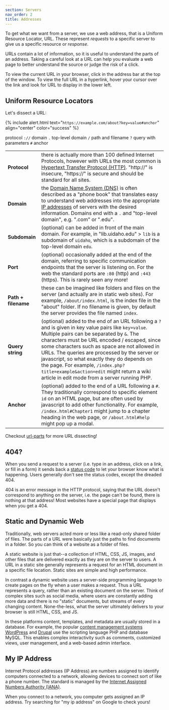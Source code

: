 ```yaml
---
section: Servers
nav_order: 2
title: Addresses
---
```


To get what we want from a server, we use a web address, that is a Uniform Resource Locator, <span class="term">URL</span>.
These represent *requests* to a specific server to give us a specific resource or *response*.

URLs contain a lot of information, so it is useful to understand the parts of an address.
Taking a careful look at a URL can help you evaluate a web page to better understand the source or judge the risk of a click.

To view the current URL in your browser, click in the address bar at the top of the window. 
To view the full URL in a hyperlink, hover your cursor over the link and look for URL to display in the lower left.

## Uniform Resource Locators

Let's dissect a URL:

{% include alert.html text="`https://example.com/about?key=value#anchor`" align="center" color="success" %}

protocol `://` domain `.` top-level domain `/` path and filename `?` query with parameters `#` anchor

<table class="table table-bordered table-striped mb-5">
    <tbody>
        <tr>
            <td><strong>Protocol</strong></td>
            <td>there is actually more than 100 defined Internet Protocols, however with URLs the most common is <a href="https://en.wikipedia.org/wiki/Hypertext_Transfer_Protocol">Hypertext Transfer Protocol (HTTP)</a>. "http://" is insecure, "https://" is secure and should be standard for all sites.</td>
        </tr>
        <tr>
            <td><strong>Domain</strong></td>
            <td>the <a href="https://en.wikipedia.org/wiki/Domain_Name_System">Domain Name System (DNS)</a> is often described as a "phone book" that translates easy to understand web addresses into the appropriate <a href="https://en.wikipedia.org/wiki/IP_address">IP addresses</a> of servers with the desired information. Domains end with a <code>.</code> and "top-level domain", e.g. ".com" or ".edu".</td>
        </tr>
        <tr>
            <td><strong>Subdomain</strong></td>
            <td>(optional) can be added in front of the main domain. For example, in "lib.uidaho.edu" > <code>lib</code> is a subdomain of <code>uidaho</code>, which is a subdomain of the top-level domain <code>edu</code>.</td>
        </tr>
        <tr>
            <td><strong>Port</strong></td>
            <td>(optional) occasionally added at the end of the domain, referring to specific communication endpoints that the server is listening on. For the web the standard ports are <code>:80</code> (http) and <code>:443</code> (https). This is rarely seen any more!</td>
        </tr>
        <tr>
            <td><strong>Path + filename</strong></td>
            <td>these can be imagined like folders and files on the server (and actually are in static web sites). For example, <code>/about/index.html</code>, is the index file in the "about" folder. If no filename is given, by default the server provides the file named <code>index</code>.</td>
        </tr>
        <tr>
            <td><strong>Query string</strong></td>
            <td>(optional) added to the end of an URL following a <code>?</code> and is given in key value pairs like <code>key=value</code>. Multiple pairs can be separated by <code>&</code>. The characters must be URL encoded / escaped, since some characters such as space are not allowed in URLs. The queries are processed by the server or javascript, so what exactly they do depends on the page. For example, <code>/index.php?title=example&action=edit</code> might return a wiki article in edit mode from a server running PHP.</td>
        </tr>
        <tr>
            <td><strong>Anchor</strong></td>
            <td>(optional) added to the end of a URL following a <code>#</code>. They traditionally correspond to specific element <code>id</code> on an HTML page, but are often used by javascript to add other functionality. For example, <code>/index.html#Chapter1</code> might jump to a chapter heading in the web page, or <code>/about.html#help</code> might pop up a modal.</td>
        </tr>
    </tbody>
</table>

Checkout [url-parts](https://url-parts.glitch.me/) for more URL dissecting!

## 404?

When you send a request to a server (i.e. type in an address, click on a link, or fill in a form) it sends back a [status code](https://developer.mozilla.org/en-US/docs/Web/HTTP/Status) to let your browser know what is happening. 
Users generally don't see the status codes, except the dreaded 404. 

404 is an error message in the HTTP protocol, saying that the URL doesn't correspond to anything on the server, i.e. the page can't be found, there is nothing at that address!
Most websites have a special page that displays when you get a 404.

## Static and Dynamic Web

Traditionally, web servers acted more or less like a read-only shared folder of files. 
The parts of a URL were basically just the paths to find documents in a folder.
So you can think of a website as a folder of files.

A <span class="term">static website</span> is just that--a collection of HTML, CSS, JS, images, and other files that are delivered exactly as they are on the server to users. 
A URL in a static site generally represents a request for an HTML document in a specific file location.
Static sites are simple and high performance.

In contrast a <span class="term">dynamic website</span> uses a server-side programming language to create pages on the fly when a user makes a request. 
Thus a URL represents a query, rather than an existing document on the server. 
Think of complex sites such as social media, where users are constantly adding more data and there is no "static" documents, but streams of every changing content.
None-the-less, what the server ultimately delivers to your browser is still HTML, CSS, and JS.

In these platforms content, templates, and metadata are usually stored in a database. 
For example, the popular [content management systems](https://en.wikipedia.org/wiki/Content_management_system) [WordPress](https://wordpress.com/) and [Drupal](https://www.drupal.org/) use the scripting language PHP and database MySQL.
This enables complex interactivity such as comments, customized views, user management, and a web-based admin interface.

## My IP Address

Internet Protocol addresses (IP Address) are numbers assigned to identify computers connected to a network, allowing devices to connect sort of like a phone number.
The standard is managed by the [Internet Assigned Numbers Authority (IANA)](https://en.wikipedia.org/wiki/Internet_Assigned_Numbers_Authority).

When you connect to a network, you computer gets assigned an IP address.
Try searching for "my ip address" on Google to check yours!
